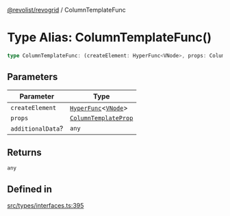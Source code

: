 [@revolist/revogrid](README.md) / ColumnTemplateFunc

# Type Alias: ColumnTemplateFunc()

```ts
type ColumnTemplateFunc: (createElement: HyperFunc<VNode>, props: ColumnTemplateProp, additionalData?: any) => any;
```

## Parameters

| Parameter | Type |
| ------ | ------ |
| `createElement` | [`HyperFunc`](Interface.HyperFunc.md)\<[`VNode`](Interface.VNode.md)\> |
| `props` | [`ColumnTemplateProp`](Interface.ColumnTemplateProp.md) |
| `additionalData`? | `any` |

## Returns

`any`

## Defined in

[src/types/interfaces.ts:395](https://github.com/revolist/revogrid/blob/5e3002471d0c6a5af7f60949f39b6639df457ad1/src/types/interfaces.ts#L395)
